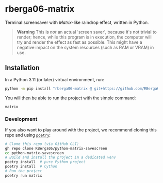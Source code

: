 # rberga06-matrix

Terminal screensaver with _Matrix_-like raindrop effect, written in Python.

> **Warning**
> This is _not_ an actual 'screen saver', because it's not trivial to render;
> hence, while this program is in execution, the computer will try and render the effect as fast as possible.
> This might have a negative impact on the system resources (such as RAM or VRAM) in use.

## Installation

In a Python 3.11 (or later) virtual environment, run:
```bash
python -m pip install "rberga06-matrix @ git+https://github.com/RBerga06/python-matrix-savescreen"
```
You will then be able to run the project with the simple command:
```bash
matrix
```

### Development

If you also want to play around with the project, we recommend cloning this repo and using [`poetry`](https://python-poetry.org/):
```bash
# Clone this repo (via GitHub CLI)
gh repo clone RBerga06/python-matrix-savescreen
cd python-matrix-savescreen
# Build and install the project in a dedicated venv
poetry install  # pure Python project
poetry install  # Cython
# Run the project
poetry run matrix
```
